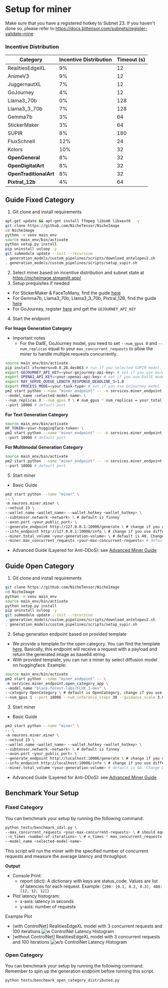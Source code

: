 # Setup for miner

Make sure that you have a registered hotkey to Subnet 23. If you haven't done so, please refer to https://docs.bittensor.com/subnets/register-validate-mine

### Incentive Distribution
| Category        | Incentive Distribution | Timeout (s)                                                                                                        |
|-----------------|------------------------|--------------------------------------------------------------------------------------------------------------------|
| RealitiesEdgeXL  | 9%                    | 12 |
| AnimeV3         | 9%                    | 12 |
| JuggernautXL | 7%                    | 12 |
| GoJourney       | 4%                     | 12 |
| Llama3_70b         | 0%                     | 128 |
| Llama3_3_70b         | 7%                     | 128 |
| Gemma7b         | 3%                     | 64 |
| StickerMaker    | 3%                     | 64 |
| SUPIR     | 8%                     | 180 |
| FluxSchnell | 12% | 24 |
| Kolors | 10% | 32 |
| **OpenGeneral** | 8% | 32 |
| **OpenDigitalArt** | 8% | 32 |
| **OpenTraditionalArt** | 8% | 32 |
| **Pixtral_12b** | 4% | 64 |

## Guide Fixed Category
1. Git clone and install requirements
```bash
apt-get update && apt-get install ffmpeg libsm6 libxext6  -y
git clone https://github.com/NicheTensor/NicheImage
cd NicheImage
python -m venv main_env
source main_env/bin/activate
python setup.py install
pip uninstall uvloop -y
git submodule update --init --recursive
. generation_models/custom_pipelines/scripts/download_antelopev2.sh
. generation_models/custom_pipelines/scripts/setup_supir.sh
```
2. Select miner based on incentive distribution and subnet state at https://nicheimage.streamlit.app/
3. Setup prequisites if needed
- For StickerMaker & FaceToMany, find the guide [here](comfyui_category.md)
- For Gemma7b, Llama3_70b, Llama3_3_70b, Pixtral_12B, find the guide [here](vllm_category.md)
- For GoJourney, register [here](https://www.goapi.ai/midjourney-api) and get the `GOJOURNEY_API_KEY`

4. Start the endpoint

**For Image Generation Category**
- Important notes
    - For the DallE, GoJourney model, you need to set `--num_gpus 0` and `--num_replicas` equal to your `max_concurrent_requests` to allow the miner to handle multiple requests concurrently.
```bash
source main_env/bin/activate
pip install xformers==0.0.28.dev863 # run if you selected SUPIR model.
export GOJOURNEY_API_KEY=<your-gojourney-api-key> # set if you use GoJourney model.
export OPENAI_API_KEY=<your-openai-api-key> # set if you use DallE model.
export RAY_SERVE_QUEUE_LENGTH_RESPONSE_DEADLINE_S=1.0
export PROCESS_MODE=<your-task-type> # set if you use GoJourney model
pm2 start python --name "miner_endpoint" -- -m services.miner_endpoint.app \
--model_name <selected-model-name> \
--num_replicas X --num_gpus Y \ # num_gpus * num_replicas = your_total_gpus_count
--port 10006 # default port
```

**For Text Generation Category**
```bash
source main_env/bin/activate
HF_TOKEN=<your-huggingface-token> \
pm2 start python --name "miner_endpoint" -- -m services.miner_endpoint.text_app --model_name <selected-model-name> --num_replicas X --num_gpus Y \
--port 10006 # default port
```

**For Multimodal Generation Category**
```bash
source main_env/bin/activate
pm2 start python --name "miner_endpoint" -- -m services.miner_endpoint.multimodal_app --model_name <selected-model-name> \
--port 10006 # default port
```

5. Start miner
- Basic Guide
```bash
pm2 start python --name "miner" \
-- \
-m neurons.miner.miner \
--netuid 23 \
--wallet.name <wallet_name> --wallet.hotkey <wallet_hotkey> \
--subtensor.network <network> \ # default is finney
--axon.port <your_public_port> \
--generate_endpoint http://127.0.0.1:10006/generate \ # change if you use different port or host
--info_endpoint http://127.0.0.1:10006/info \ # change if you use different port or host
--miner.total_volume <your-generation-volume> \ # default is 40. Change based on your model timeout value and GPU capacity
--miner.max_concurrent_requests <your-max-concurrent-requests> # default is 4. Change based on your model timeout value and GPU capacity
```
- Advanced Guide (Layered for Anti-DDoS): see [Advanced Miner Guide](miner_layered.md)

## Guide Open Category
1. Git clone and install requirements
```bash
git clone https://github.com/NicheTensor/NicheImage
cd NicheImage
python -m venv main_env
source main_env/bin/activate
python setup.py install
pip uninstall uvloop -y
git submodule update --init --recursive
. generation_models/custom_pipelines/scripts/download_antelopev2.sh
. generation_models/custom_pipelines/scripts/setup_supir.sh
```

2. Setup generation endpoint based on provided template
- We provide a template for the open category. You can find the template [here](services/miner_endpoint/open_category_app.py). Basically, this endpoint will receive a request with a payload and return the generated image as base64 string.
- With provided template, you can run a miner by select diffusion model on huggingface. Example:
```bash
source main_env/bin/activate
pm2 start python --name "miner_endpoint" -- \
-m services.miner_endpoint.open_category_app \
--model_name "black-forest-labs/FLUX.1-dev" \
--category OpenCategory \ # default is OpenCategory, change if you use different category
--num_gpus 1 --port 10006 --num_inference_steps 30 --guidance_scale 3.0 # inference params for diffusion model
```
3. Start miner
- Basic Guide
```bash
pm2 start python --name "miner" \
-- \
-m neurons.miner.miner \
--netuid 23 \
--wallet.name <wallet_name> --wallet.hotkey <wallet_hotkey> \
--subtensor.network <network> \ # default is finney
--axon.port <your_public_port> \
--generate_endpoint http://localhost:10006/generate \ # change if you use different port or host
--info_endpoint http://localhost:10006/info \ # change if you use different port or host
--miner.total_volume <your-generation-volume> # default is 40. Change based on your model timeout value and GPU capacity
```
- Advanced Guide (Layered for Anti-DDoS): see [Advanced Miner Guide](miner_layered.md)

## Benchmark Your Setup

### Fixed Category
You can benchmark your setup by running the following command:
```bash
python tests/benchmark_sdxl.py \
--max_concurrent_requests <your-max-concurrent-requests> \ # should equal to your miner.max_concurrent_requests
--n_times <number-of-iterations> \ # n_times * max_concurrent_requests should be less than or equal to your miner.total_volume
--model_name <selected-model-name>
```
This script will run the miner with the specified number of concurrent requests and measure the average latency and throughput.

**Output**
- Console Print:
    - report (dict): A dictionary with keys are status_code. Values are list of latencies for each request. Example: `{200: [0.1, 0.2, 0.3], 408: [12, 12, 12]}`
- Plot latency histogram:
    - x-axis: latency in seconds
    - y-axis: number of requests

Example Plot
- [with ControlNet] RealitiesEdgeXL model with 3 concurrent requests and 100 iterations
![w ControlNet Latency Histogram](../tests/w_controlnet_benchmark.png)
- [without ControlNet] RealitiesEdgeXL model with 3 concurrent requests and 100 iterations
![w/o ControlNet Latency Histogram](../tests/wo_controlnet_benchmark.png)


### Open Category
You can benchmark your setup by running the following command. Remember to spin up the generation endpoint before running this script.
```bash
python tests/benchmark_open_category_distributed.py
```